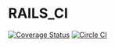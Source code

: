 RAILS_CI
========
[![Coverage Status](https://coveralls.io/repos/hondam/rails_ci/badge.svg?branch=master)](https://coveralls.io/r/hondam/rails_ci?branch=master)
[![Circle CI](https://circleci.com/gh/hondam/rails_ci/tree/master.svg?style=svg)](https://circleci.com/gh/hondam/rails_ci/tree/master)
